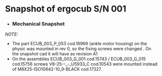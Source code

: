 # Snapshot of ergocub S/N 001 

- ### Mechanical Snapshot ###

*NOTE:*
   - The part ECUB_003_P_053 cod.16969 (ankle motor housing) on the physic was mounted in rev 0, so the fixing screws were changed . On the snapshot cad it will have as revision A1
   - On the assemblies ECUB_003_G_001 cod.15743 / ECUB_003_G_015 cod.15756 screws V8-25--_-_U5933_C cod.10543 were mounted instead of M8X25-ISO10642-10_9-BLACK cod.17327.
